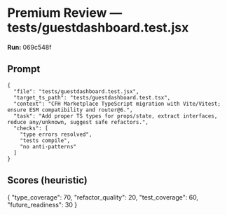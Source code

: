 # Premium Review — tests/guestdashboard.test.jsx

**Run:** 069c548f

## Prompt

```
{
  "file": "tests/guestdashboard.test.jsx",
  "target_ts_path": "tests/guestdashboard.test.tsx",
  "context": "CFH Marketplace TypeScript migration with Vite/Vitest; ensure ESM compatibility and router@6.",
  "task": "Add proper TS types for props/state, extract interfaces, reduce any/unknown, suggest safe refactors.",
  "checks": [
    "type errors resolved",
    "tests compile",
    "no anti-patterns"
  ]
}
```

## Scores (heuristic)

{
  "type_coverage": 70,
  "refactor_quality": 20,
  "test_coverage": 60,
  "future_readiness": 30
}
